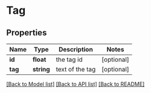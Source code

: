 # Tag

## Properties
Name | Type | Description | Notes
------------ | ------------- | ------------- | -------------
**id** | **float** | the tag id | [optional] 
**tag** | **string** | text of the tag | [optional] 

[[Back to Model list]](../README.md#documentation-for-models) [[Back to API list]](../README.md#documentation-for-api-endpoints) [[Back to README]](../README.md)


